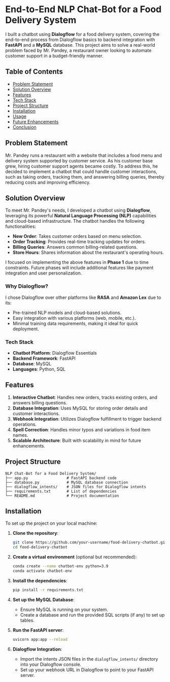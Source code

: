 # End-to-End NLP Chat-Bot for a Food Delivery System

I built a chatbot using **Dialogflow** for a food delivery system, covering the end-to-end process from Dialogflow basics to backend integration with **FastAPI** and a **MySQL** database. This project aims to solve a real-world problem faced by Mr. Pandey, a restaurant owner looking to automate customer support in a budget-friendly manner.

## Table of Contents
- [Problem Statement](#problem-statement)
- [Solution Overview](#solution-overview)
- [Features](#features)
- [Tech Stack](#tech-stack)
- [Project Structure](#project-structure)
- [Installation](#installation)
- [Usage](#usage)
- [Future Enhancements](#future-enhancements)
- [Conclusion](#conclusion)

## Problem Statement

Mr. Pandey runs a restaurant with a website that includes a food menu and delivery system supported by customer service. As his customer base grew, hiring customer support agents became costly. To address this, he decided to implement a chatbot that could handle customer interactions, such as taking orders, tracking them, and answering billing queries, thereby reducing costs and improving efficiency.

## Solution Overview

To meet Mr. Pandey's needs, I developed a chatbot using **Dialogflow**, leveraging its powerful **Natural Language Processing (NLP)** capabilities and cloud-based infrastructure. The chatbot handles the following functionalities:

- **New Order**: Takes customer orders based on menu selection.
- **Order Tracking**: Provides real-time tracking updates for orders.
- **Billing Queries**: Answers common billing-related questions.
- **Store Hours**: Shares information about the restaurant's operating hours.

I focused on implementing the above features in **Phase 1** due to time constraints. Future phases will include additional features like payment integration and user personalization.

### Why Dialogflow?
I chose Dialogflow over other platforms like **RASA** and **Amazon Lex** due to its:
- Pre-trained NLP models and cloud-based solutions.
- Easy integration with various platforms (web, mobile, etc.).
- Minimal training data requirements, making it ideal for quick deployment.

### Tech Stack
- **Chatbot Platform**: Dialogflow Essentials
- **Backend Framework**: FastAPI
- **Database**: MySQL
- **Languages**: Python, SQL

## Features

1. **Interactive Chatbot**: Handles new orders, tracks existing orders, and answers billing questions.
2. **Database Integration**: Uses MySQL for storing order details and customer interactions.
3. **Webhook Integration**: Utilizes Dialogflow fulfillment to trigger backend operations.
4. **Spell Correction**: Handles minor typos and variations in food item names.
5. **Scalable Architecture**: Built with scalability in mind for future enhancements.

## Project Structure

```plaintext
NLP Chat-Bot for a Food Delivery System/
├── app.py                 # FastAPI backend code
├── database.py            # MySQL database connection
├── dialogflow_intents/    # JSON files for Dialogflow intents
├── requirements.txt       # List of dependencies
└── README.md              # Project documentation
```
## Installation

To set up the project on your local machine:

1. **Clone the repository**:
    ```bash
    git clone https://github.com/your-username/food-delivery-chatbot.git
    cd food-delivery-chatbot
    ```

2. **Create a virtual environment** (optional but recommended):
    ```bash
    conda create --name chatbot-env python=3.9
    conda activate chatbot-env
    ```

3. **Install the dependencies**:
    ```bash
    pip install -r requirements.txt
    ```

4. **Set up the MySQL Database**:
    - Ensure MySQL is running on your system.
    - Create a database and run the provided SQL scripts (if any) to set up tables.

5. **Run the FastAPI server**:
    ```bash
    uvicorn app:app --reload
    ```

6. **Dialogflow Integration**:
    - Import the intents JSON files in the `dialogflow_intents/` directory into your Dialogflow console.
    - Set up your webhook URL in Dialogflow to point to your FastAPI server.
